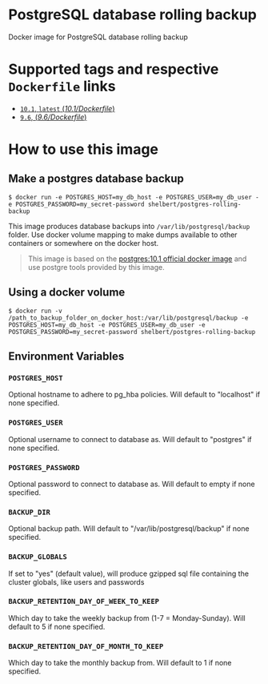 # PostgreSQL database rolling backup

Docker image for PostgreSQL database rolling backup

# Supported tags and respective `Dockerfile` links

-	[`10.1`, `latest` (*10.1/Dockerfile*)](https://github.com/sebastien-helbert/postgres-rolling-backup/blob/10.1/Dockerfile)
-	[`9.6`, (*9.6/Dockerfile*)](https://github.com/sebastien-helbert/postgres-rolling-backup/blob/9.6/Dockerfile)

# How to use this image

## Make a postgres database backup

```console
$ docker run -e POSTGRES_HOST=my_db_host -e POSTGRES_USER=my_db_user -e POSTGRES_PASSWORD=my_secret-password shelbert/postgres-rolling-backup
```

This image produces database backups into `/var/lib/postgresql/backup` folder. Use docker volume mapping to make dumps available to other containers or somewhere on the docker host.

> This image is based on the [postgres:10.1 official docker image](https://hub.docker.com/_/postgres/) and use postgre tools provided by this image.  

## Using a docker volume

```console
$ docker run -v /path_to_backup_folder_on_docker_host:/var/lib/postgresql/backup -e POSTGRES_HOST=my_db_host -e POSTGRES_USER=my_db_user -e POSTGRES_PASSWORD=my_secret-password shelbert/postgres-rolling-backup
```

## Environment Variables

### `POSTGRES_HOST`

Optional hostname to adhere to pg_hba policies. Will default to "localhost" if none specified.

### `POSTGRES_USER`

Optional username to connect to database as. Will default to "postgres" if none specified.

### `POSTGRES_PASSWORD`

Optional password to connect to database as. Will default to empty if none specified.

### `BACKUP_DIR`

Optional backup path. Will default to "/var/lib/postgresql/backup" if none specified.

### `BACKUP_GLOBALS`

If set to "yes" (default value), will produce gzipped sql file containing the cluster globals, like users and passwords

### `BACKUP_RETENTION_DAY_OF_WEEK_TO_KEEP`

Which day to take the weekly backup from (1-7 = Monday-Sunday). Will default to 5 if none specified.

### `BACKUP_RETENTION_DAY_OF_MONTH_TO_KEEP`

Which day to take the monthly backup from. Will default to 1 if none specified.

